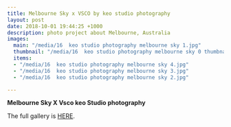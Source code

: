 ```yaml
---
title: Melbourne Sky x VSCO by keo studio photography
layout: post
date: 2018-10-01 19:44:25 +1000
description: photo project about Melbourne, Australia
images:
  main: "/media/16  keo studio photography melbourne sky 1.jpg"
  thumbnail: "/media/16  keo studio photography melbourne sky 0 thumbnail.jpg"
  items:
  - "/media/16  keo studio photography melbourne sky 4.jpg"
  - "/media/16  keo studio photography melbourne sky 3.jpg"
  - "/media/16  keo studio photography melbourne sky 2.jpg"

---
```

**Melbourne Sky X Vsco keo Studio photography**  

The full gallery is [HERE](https://keo-studio.pixieset.com/melbourneskyxvsco/).